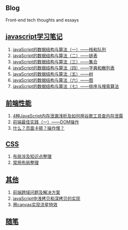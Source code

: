 ## Blog
Front-end tech thoughts and essays
## [javascript学习笔记]()
1. [javaScript的数据结构与算法（一）——栈和队列]()
2. [javaScript的数据结构与算法（二）——链表](https://github.com/wengjq/Blog/issues/5)
3. [javaScript的数据结构与算法（三）——集合](https://github.com/wengjq/Blog/issues/6)
4. [javaScript的数据结构与算法（四）——字典和散列表](https://github.com/wengjq/Blog/issues/7)
5. [javaScript的数据结构与算法（五）——树](https://github.com/wengjq/Blog/issues/8)
6. [javaScript的数据结构与算法（六）——图](https://github.com/wengjq/Blog/issues/9)
7. [javaScript的数据结构与算法（七）——排序与搜索算法](https://github.com/wengjq/Blog/issues/10)

## [前端性能]()
1. [4种JavaScript内存泄漏浅析及如何用谷歌工具查内存泄露](https://github.com/wengjq/Blog/issues/1)
2. [前端最佳实践（一）——DOM操作](https://github.com/wengjq/Blog/issues/14)
3. [什么？页面卡顿？操作慢？](https://github.com/wengjq/Blog/issues/15)

## [CSS]()
1. [布局涉及知识点整理](./css/CSS布局相关知识整理.md)
2. [常用布局整理](https://github.com/wengjq/Blog/issues/13)

## [其他]()
1. [前端跨域问题及解决方案](https://github.com/wengjq/Blog/issues/2)
2. [javaScript中浅拷贝和深拷贝的实现](https://github.com/wengjq/Blog/issues/3)
3. [用canvas实现流星特效](https://github.com/wengjq/Blog/issues/11)

## [随笔]()